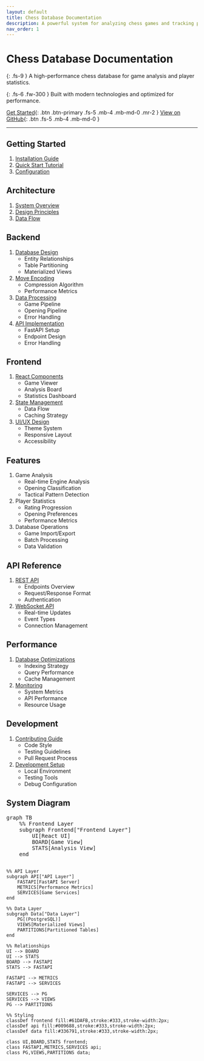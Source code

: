 ```yaml
---
layout: default
title: Chess Database Documentation
description: A powerful system for analyzing chess games and tracking player statistics
nav_order: 1
---
```

<script type="module">
	import mermaid from 'https://cdn.jsdelivr.net/npm/mermaid@10/dist/mermaid.esm.min.mjs';
	mermaid.initialize({
		startOnLoad: true,
		theme: 'light'
	});
</script>
# Chess Database Documentation

{: .fs-9 }
A high-performance chess database for game analysis and player statistics.

{: .fs-6 .fw-300 }
Built with modern technologies and optimized for performance.

[Get Started](guides/installation.md){: .btn .btn-primary .fs-5 .mb-4 .mb-md-0 .mr-2 }
[View on GitHub](https://github.com/nessaee/chess-database){: .btn .fs-5 .mb-4 .mb-md-0 }

---

## Getting Started
1. [Installation Guide](guides/installation.md)
2. [Quick Start Tutorial](guides/quickstart.md)
3. [Configuration](guides/configuration.md)

## Architecture
1. [System Overview](architecture.md)
2. [Design Principles](architecture/principles.md)
3. [Data Flow](architecture/dataflow.md)

## Backend
1. [Database Design](backend/database.md)
   - Entity Relationships
   - Table Partitioning
   - Materialized Views
2. [Move Encoding](backend/encoding.md)
   - Compression Algorithm
   - Performance Metrics
3. [Data Processing](backend/pipelines.md)
   - Game Pipeline
   - Opening Pipeline
   - Error Handling
4. [API Implementation](backend/api.md)
   - FastAPI Setup
   - Endpoint Design
   - Error Handling

## Frontend
1. [React Components](frontend/components.md)
   - Game Viewer
   - Analysis Board
   - Statistics Dashboard
2. [State Management](frontend/state.md)
   - Data Flow
   - Caching Strategy
3. [UI/UX Design](frontend/design.md)
   - Theme System
   - Responsive Layout
   - Accessibility

## Features
1. Game Analysis
   - Real-time Engine Analysis
   - Opening Classification
   - Tactical Pattern Detection
2. Player Statistics
   - Rating Progression
   - Opening Preferences
   - Performance Metrics
3. Database Operations
   - Game Import/Export
   - Batch Processing
   - Data Validation

## API Reference
1. [REST API](api-reference.md)
   - Endpoints Overview
   - Request/Response Format
   - Authentication
2. [WebSocket API](api-reference/websocket.md)
   - Real-time Updates
   - Event Types
   - Connection Management

## Performance
1. [Database Optimizations](optimizations.md)
   - Indexing Strategy
   - Query Performance
   - Cache Management
2. [Monitoring](backend/metrics.md)
   - System Metrics
   - API Performance
   - Resource Usage

## Development
1. [Contributing Guide](contributing.md)
   - Code Style
   - Testing Guidelines
   - Pull Request Process
2. [Development Setup](guides/development.md)
   - Local Environment
   - Testing Tools
   - Debug Configuration

## System Diagram

<div class="mermaid-wrapper">
<pre class="mermaid">
graph TB
    %% Frontend Layer
    subgraph Frontend["Frontend Layer"]
        UI[React UI]
        BOARD[Game View]
        STATS[Analysis View]
    end
    
    %% API Layer
    subgraph API["API Layer"]
        FASTAPI[FastAPI Server]
        METRICS[Performance Metrics]
        SERVICES[Game Services]
    end
    
    %% Data Layer
    subgraph Data["Data Layer"]
        PG[(PostgreSQL)]
        VIEWS[Materialized Views]
        PARTITIONS[Partitioned Tables]
    end
    
    %% Relationships
    UI --> BOARD
    UI --> STATS
    BOARD --> FASTAPI
    STATS --> FASTAPI
    
    FASTAPI --> METRICS
    FASTAPI --> SERVICES
    
    SERVICES --> PG
    SERVICES --> VIEWS
    PG --> PARTITIONS
    
    %% Styling
    classDef frontend fill:#61DAFB,stroke:#333,stroke-width:2px;
    classDef api fill:#009688,stroke:#333,stroke-width:2px;
    classDef data fill:#336791,stroke:#333,stroke-width:2px;
    
    class UI,BOARD,STATS frontend;
    class FASTAPI,METRICS,SERVICES api;
    class PG,VIEWS,PARTITIONS data;
</pre>
</div>
